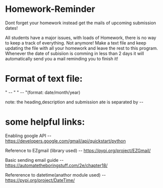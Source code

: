 #                                                         Homework-Reminder

Dont forget your homework instead get the mails of upcoming submission dates!

All students have a major issues, with loads of Homework, there is no way to keep a track of everything. Not anymore! Make a text file and keep updating the file with all your homework and leave the rest to this program. Whenever the date of subisiion is comming in less than 2 days it will automatically send you a mail reminding you to finish it!

# Format of text file:

<Heading> " -- " <description> " -- "<submission date>(format: date/month/year)
  
note: the heading,description and submission ate is separated by  -- <space><dash><dash><space>

# some helpful links:

Enabling google API -- https://developers.google.com/gmail/api/quickstart/python


Reference to EZgmail (library used) -- https://pypi.org/project/EZGmail/


Basic sending email guide -- https://automatetheboringstuff.com/2e/chapter18/


Refererence to datetime(anathor module used) -- https://pypi.org/project/DateTime/
